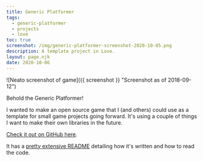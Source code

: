 ```yaml
---
title: Generic Platformer
tags:
  - generic-platformer
  - projects
  - love
toc: true
screenshot: /img/generic-platformer-screenshot-2020-10-05.png
description: A template project in Love.
layout: page.njk
date: 2020-10-06
---
```


![Neato screenshot of game]({{ screenshot }} "Screenshot as of 2018-09-12")

Behold the Generic Platformer!

I wanted to make an open source game that I (and others) could use as a template for small game projects going forward. It's using a couple of things I want to make their own libraries in the future.

[Check it out on GitHub here][generic-platformer].

It has a [pretty extensive README][gp-readme] detailing how it's written and how to read the code.


[generic-platformer]: https://github.com/drhayes/generic-platformer/
[gp-readme]: https://github.com/drhayes/generic-platformer/blob/864323412a6a17025ad8fa3cb9e170fa08ee1f9f/README.md

